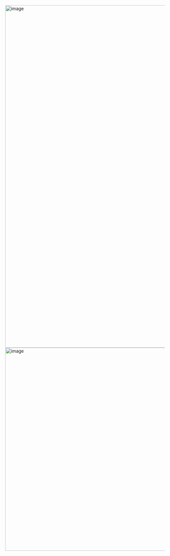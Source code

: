 <img width="1919" height="1079" alt="image" src="https://github.com/user-attachments/assets/66b3c88a-c86c-4289-82f5-13c0adf7fb0d" />
<img width="1738" height="640" alt="image" src="https://github.com/user-attachments/assets/c9fb546d-e45b-4d29-b8df-60a5dcc43534" />






